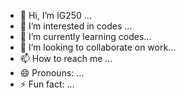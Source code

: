 - 👋 Hi, I’m IG250 ...
- 👀 I’m interested in codes ...
- 🌱 I’m currently learning codes...
- 💞️ I’m looking to collaborate on work...
- 📫 How to reach me ...
- 😄 Pronouns: ...
- ⚡ Fun fact: ...

<!---
irumvaGratien250/irumvaGratien250 is a ✨ special ✨ repository because its `README.md` (this file) appears on your GitHub profile.
You can click the Preview link to take a look at your changes.
--->
